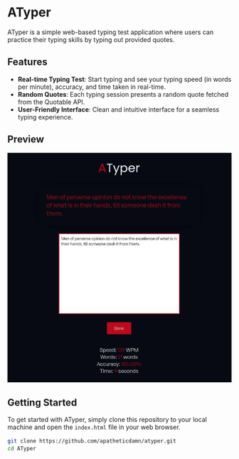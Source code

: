 # ATyper

ATyper is a simple web-based typing test application where users can practice their typing skills by typing out provided quotes.

## Features

- **Real-time Typing Test**: Start typing and see your typing speed (in words per minute), accuracy, and time taken in real-time.
- **Random Quotes**: Each typing session presents a random quote fetched from the Quotable API.
- **User-Friendly Interface**: Clean and intuitive interface for a seamless typing experience.

## Preview

![ATyper Preview](public/previews/preview.png)

## Getting Started

To get started with ATyper, simply clone this repository to your local machine and open the `index.html` file in your web browser.

```bash
git clone https://github.com/apatheticdamn/atyper.git
cd ATyper
```
